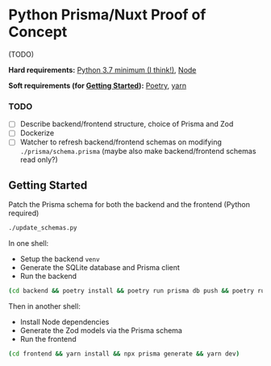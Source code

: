 # Python Prisma/Nuxt Proof of Concept

(TODO)

**Hard requirements:**
[Python 3.7 minimum (I think!)][python],
[Node][node]

**Soft requirements (for [Getting Started](#getting-started)):**
[Poetry][poetry],
[yarn][yarn]

[python]: #
[node]: #
[poetry]: #
[yarn]: #

### TODO

- [ ] Describe backend/frontend structure, choice of Prisma and Zod
- [ ] Dockerize
- [ ] Watcher to refresh backend/frontend schemas on modifying `./prisma/schema.prisma`
  (maybe also make backend/frontend schemas read only?)

## Getting Started

Patch the Prisma schema for both the backend and the frontend (Python required)
```bash
./update_schemas.py
```

In one shell:
- Setup the backend `venv`
- Generate the SQLite database and Prisma client
- Run the backend
```bash
(cd backend && poetry install && poetry run prisma db push && poetry run uvicorn backend.app:app --reload)
```

Then in another shell:
- Install Node dependencies
- Generate the Zod models via the Prisma schema
- Run the frontend
```bash
(cd frontend && yarn install && npx prisma generate && yarn dev)
```

